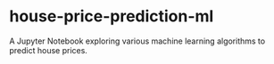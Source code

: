 # house-price-prediction-ml
A Jupyter Notebook exploring various machine learning algorithms to predict house prices.
